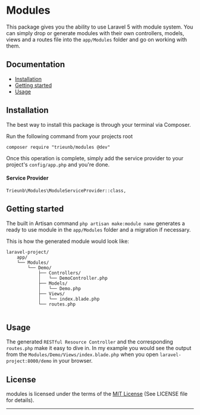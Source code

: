 # Modules

This package gives you the ability to use Laravel 5 with module system.
You can simply drop or generate modules with their own controllers, models, views and a routes file into the `app/Modules` folder and go on working with them.

<!-- Thanks to zyhn for the ["Modular Structure in Laravel 5" tutorial](https://github.com/trieunb/Modules). Well explained and helped a lot. -->

## Documentation

* [Installation](#installation)
* [Getting started](#getting-started)
* [Usage](#usage)


<a name="installation"></a>
## Installation

The best way to install this package is through your terminal via Composer.

Run the following command from your projects root
```
composer require "trieunb/modules @dev"
```
Once this operation is complete, simply add the service provider to your project's `config/app.php` and you're done.

#### Service Provider
```
Trieunb\Modules\ModuleServiceProvider::class,
```

<a name="getting-started"></a>
## Getting started

The built in Artisan command `php artisan make:module name` generates a ready to use module in the `app/Modules` folder and a migration if necessary.

<!-- Since version 1.3.0 you can generate modules named with more than one word, like `demo`. -->

This is how the generated module would look like:
```
laravel-project/
    app/
    └── Modules/
        └── Demo/
            ├── Controllers/
            │   └── DemoController.php
            ├── Models/
            │   └── Demo.php
            ├── Views/
            │   └── index.blade.php
            └── routes.php
                
```

<a name="usage"></a>
## Usage

The generated `RESTful Resource Controller` and the corresponding `routes.php` make it easy to dive in. In my example you would see the output from the `Modules/Demo/Views/index.blade.php` when you open `laravel-project:8000/demo` in your browser.

## License

modules is licensed under the terms of the [MIT License](http://opensource.org/licenses/MIT)
(See LICENSE file for details).

---

